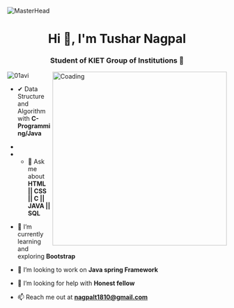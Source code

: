 ![MasterHead](https://dri.es/files/images/blog/javascript-powered-multichannel.gif)
<h1 align="center">Hi 👋, I'm Tushar Nagpal</h1>
<h3 align="center">Student of KIET Group of Institutions 🏫</h3>
<img align="right" alt="Coading" width="400" src="https://cdn.dribbble.com/users/1162077/screenshots/3848914/programmer.gif">

<p align="left"> <img src="https://komarev.com/ghpvc/?username=01avi&label=Profile%20views&color=0e75b6&style=flat" alt="01avi" /> </p>

-  ✔ Data Structure and Algorithm with **C-Programming/Java**
-  
-  - 💬 Ask me about **HTML || CSS || C || JAVA || SQL**

- 🌱 I’m currently learning and exploring **Bootstrap**

- 👯 I’m looking to work on **Java spring Framework**

- 🤝 I’m looking for help with **Honest fellow**

- 📫 Reach me out at  **nagpalt1810@gmail.com**
